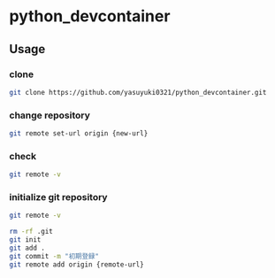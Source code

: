 # python_devcontainer

## Usage

### clone

```sh
git clone https://github.com/yasuyuki0321/python_devcontainer.git
```

### change repository

```sh
git remote set-url origin {new-url}
```

### check

```sh
git remote -v
```

### initialize git repository

```sh
git remote -v

rm -rf .git
git init
git add .
git commit -m "初期登録"
git remote add origin {remote-url}
```
